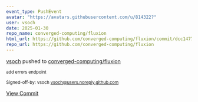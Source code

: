```yaml
---
event_type: PushEvent
avatar: "https://avatars.githubusercontent.com/u/814322?"
user: vsoch
date: 2025-01-30
repo_name: converged-computing/fluxion
html_url: https://github.com/converged-computing/fluxion/commit/dcc147715430f0c4ac38e7deb94bc4c2373a2239
repo_url: https://github.com/converged-computing/fluxion
---
```


<a href='https://github.com/vsoch' target='_blank'>vsoch</a> pushed to <a href='https://github.com/converged-computing/fluxion' target='_blank'>converged-computing/fluxion</a>

<small>add errors endpoint

Signed-off-by: vsoch <vsoch@users.noreply.github.com></small>

<a href='https://github.com/converged-computing/fluxion/commit/dcc147715430f0c4ac38e7deb94bc4c2373a2239' target='_blank'>View Commit</a>